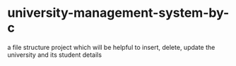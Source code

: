 # university-management-system-by-c
a file structure project which will be helpful to insert, delete, update the university and its student details
